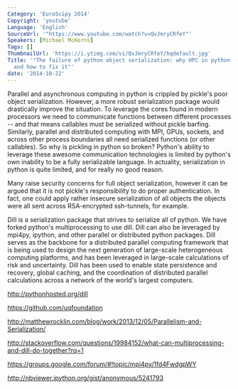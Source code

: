 ```yaml
---
Category: 'EuroScipy 2014'
Copyright: 'youtube'
Language: 'English'
SourceUrl: '"https://www.youtube.com/watch?v=QvJmryCRfeY"'
Speakers: [Michael McKerns]
Tags: []
ThumbnailUrl: 'https://i.ytimg.com/vi/QvJmryCRfeY/hqdefault.jpg'
Title: '"The failure of python object serialization: why HPC in python is broken,
  and how to fix it"'
date: '2014-10-22'
---
```

Parallel and asynchronous computing in python is crippled by pickle's poor
object serialization. However, a more robust serialization package would
drastically improve the situation. To leverage the cores found in modern
processors we need to communicate functions between different processes --
and that means callables must be serialized without pickle barfing.
Similarly, parallel and distributed computing with MPI, GPUs, sockets, and
across other process boundaries all need serialized functions (or other
callables). So why is pickling in python so broken? Python's ability to
leverage these awesome communication technologies is limited by python's own
inability to be a fully serializable language. In actuality, serialization
in python is quite limited, and for really no good reason.

Many raise security concerns for full object serialization, however it can
be argued that it is not pickle's responsibility to do proper
authentication. In fact, one could apply rather insecure serialization of
all objects the objects were all sent across RSA-encrypted ssh-tunnels, for
example.

Dill is a serialization package that strives to serialize all of python. We
have forked python's multiprocessing to use dill. Dill can also be leveraged
by mpi4py, ipython, and other parallel or distributed python packages. Dill
serves as the backbone for a distributed parallel computing framework that
is being used to design the next generation of large-scale heterogeneous
computing platforms, and has been leveraged in large-scale calculations of
risk and uncertainty. Dill has been used to enable state persistence and
recovery, global caching, and the coordination of distributed parallel
calculations across a network of the world's largest computers.

http://pythonhosted.org/dill

https://github.com/uqfoundation

http://matthewrocklin.com/blog/work/2013/12/05/Parallelism-and-Serialization/

http://stackoverflow.com/questions/19984152/what-can-multiprocessing-and-dill-do-together?rq=1

https://groups.google.com/forum/#!topic/mpi4py/1fd4FwdgpWY

http://nbviewer.ipython.org/gist/anonymous/5241793


